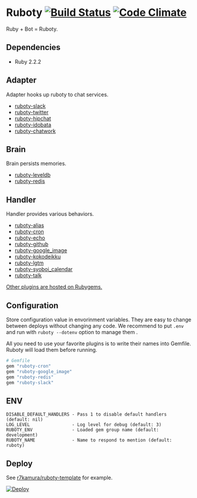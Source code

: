 # Ruboty [![Build Status](https://travis-ci.org/r7kamura/ruboty.png)](https://travis-ci.org/r7kamura/ruboty) [![Code Climate](https://codeclimate.com/github/r7kamura/ruboty.png)](https://codeclimate.com/github/r7kamura/ruboty)

Ruby + Bot = Ruboty.

## Dependencies
* Ruby 2.2.2

## Adapter
Adapter hooks up ruboty to chat services.

* [ruboty-slack](https://github.com/r7kamura/ruboty-slack)
* [ruboty-twitter](https://github.com/r7kamura/ruboty-twitter)
* [ruboty-hipchat](https://github.com/r7kamura/ruboty-hipchat)
* [ruboty-idobata](https://github.com/hanachin/ruboty-idobata)
* [ruboty-chatwork](https://github.com/mhag/ruboty-chatwork)

## Brain
Brain persists memories.

* [ruboty-leveldb](https://github.com/nownabe/ruboty-leveldb)
* [ruboty-redis](https://github.com/r7kamura/ruboty-redis)

## Handler
Handler provides various behaviors.

* [ruboty-alias](https://github.com/r7kamura/ruboty-alias)
* [ruboty-cron](https://github.com/r7kamura/ruboty-cron)
* [ruboty-echo](https://github.com/taiki45/ruboty-echo)
* [ruboty-github](https://github.com/r7kamura/ruboty-github)
* [ruboty-google_image](https://github.com/r7kamura/ruboty-google_image)
* [ruboty-kokodeikku](https://github.com/r7kamura/ruboty-kokodeikku)
* [ruboty-lgtm](https://github.com/negipo/ruboty-lgtm)
* [ruboty-syoboi_calendar](https://github.com/r7kamura/ruboty-syoboi_calendar)
* [ruboty-talk](https://github.com/r7kamura/ruboty-talk)

[Other plugins are hosted on Rubygems.](https://rubygems.org/search?utf8=%E2%9C%93&query=ruboty-)

## Configuration
Store configuration value in envorinment variables.
They are easy to change between deploys without changing any code.
We recommend to put `.env` and run with `ruboty --dotenv` option to manage them .

All you need to use your favorite plugins is to write their names into Gemfile.
Ruboty will load them before running.

```ruby
# Gemfile
gem "ruboty-cron"
gem "ruboty-google_image"
gem "ruboty-redis"
gem "ruboty-slack"
```

## ENV
```
DISABLE_DEFAULT_HANDLERS - Pass 1 to disable default handlers (default: nil)
LOG_LEVEL                - Log level for debug (default: 3)
RUBOTY_ENV               - Loaded gem group name (default: development)
RUBOTY_NAME              - Name to respond to mention (default: ruboty)
```

## Deploy
See [r7kamura/ruboty-template](https://github.com/r7kamura/ruboty-template) for example.

[![Deploy](https://www.herokucdn.com/deploy/button.png)](https://heroku.com/deploy?template=https://github.com/r7kamura/ruboty-template)
